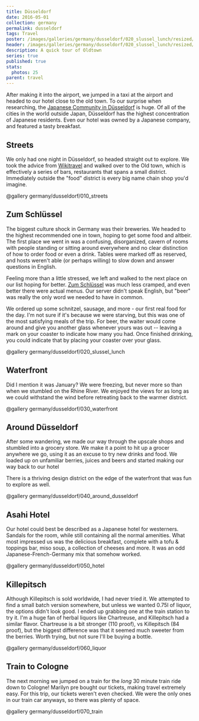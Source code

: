```yaml
---
title: Düsseldorf
date: 2016-05-01
collection: germany
permalink: dusseldorf
tags: Travel
poster: /images/galleries/germany/dusseldorf/020_slussel_lunch/resized/dusseldorf--020_slussel_lunch-s005-r4.jpg
header: /images/galleries/germany/dusseldorf/020_slussel_lunch/resized/dusseldorf--020_slussel_lunch-s005-r4.jpg
description: A quick tour of Oldtown
series: true
published: true
stats:
  photos: 25
parent: travel
---
```


After making it into the airport, we jumped in a taxi at the airport and headed to our hotel close to the old town. To our surprise when researching, the [Japanese Community in Düsseldorf](https://en.wikipedia.org/wiki/Japanese_community_of_D%C3%BCsseldorf) is huge. Of all of the cities in the world outside Japan, Düsseldorf has the highest concentration of Japanese residents. Even our hotel was owned by a Japanese company, and featured a tasty breakfast.

## Streets

We only had one night in Düsseldorf, so headed straight out to explore. We took the advice from [Wikitravel](http://wikitravel.org/en/D%C3%BCsseldorf) and walked over to the Old town, which is effectively a series of bars, restaurants that spans a small district. Immediately outside the "food" district is every big name chain shop you'd imagine.

@gallery germany/dusseldorf/010_streets

## Zum Schlüssel

The biggest culture shock in Germany was their breweries. We headed to the highest recommended one in town, hoping to get some food and altbeir. The first place we went in was a confusing, disorganized, cavern of rooms with people standing or sitting around everywhere and no clear distinction of how to order food or even a drink. Tables were marked off as reserved, and hosts weren't able (or perhaps willing) to slow down and answer questions in English.

Feeling more than a little stressed, we left and walked to the next place on our list hoping for better. [Zum Schlüssel](http://www.yelp.com/biz/zum-schl%C3%BCssel-d%C3%BCsseldorf) was much less cramped, and even better there were actual menus. Our server didn't speak English, but "beer" was really the only word we needed to have in common.

We ordered up some schnitzel, sausage, and more - our first real food for the day. I'm not sure if it's because we were starving, but this was one of the most satisfying meals of the trip. For beer, the waiter would come around and give you another glass whenever yours was out -- leaving a mark on your coaster to indicate how many you had. Once finished drinking, you could indicate that by placing your coaster over your glass.

@gallery germany/dusseldorf/020_slussel_lunch

## Waterfront

Did I mention it was January? We were freezing, but never more so than when we stumbled on the Rhine River. We enjoyed the views for as long as we could withstand the wind before retreating back to the warmer district.

@gallery germany/dusseldorf/030_waterfront

## Around Düsseldorf

After some wandering, we made our way through the upscale shops and stumbled into a grocery store. We make it a point to hit up a grocer anywhere we go, using it as an excuse to try new drinks and food. We loaded up on unfamiliar berries, juices and beers and started making our way back to our hotel

There is a thriving design district on the edge of the waterfront that was fun to explore as well.

@gallery germany/dusseldorf/040_around_dusseldorf


## Asahi Hotel

Our hotel could best be described as a Japanese hotel for westerners. Sandals for the room, while still containing all the normal amenities. What most impressed us was the delicious breakfast, complete with a tofu & toppings bar, miso soup, a collection of cheeses and more. It was an odd Japanese-French-Germany mix that somehow worked.

@gallery germany/dusseldorf/050_hotel


## Killepitsch

Although Killepitsch is sold worldwide, I had never tried it. We attempted to find a small batch version somewhere, but unless we wanted 0.75l of liquor, the options didn't look good. I ended up grabbing one at the train station to try it. I'm a huge fan of herbal liquors like Chartreuse, and Killepitsch had a similar flavor. Chartreuse is a bit stronger (110 proof), vs Killepitsch (84 proof), but the biggest difference was that it seemed much sweeter from the berries. Worth trying, but not sure I'll be buying a bottle.

@gallery germany/dusseldorf/060_liquor

## Train to Cologne

The next morning we jumped on a train for the *long* 30 minute train ride down to Cologne! Marilyn pre bought our tickets, making travel extremely easy. For this trip, our tickets weren't even checked. We were the only ones in our train car anyways, so there was plenty of space.

@gallery germany/dusseldorf/070_train
